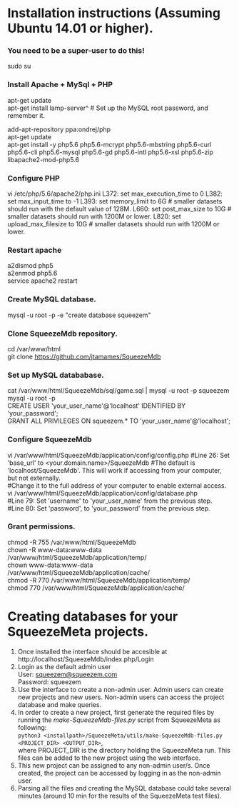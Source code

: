 # Installation instructions (Assuming Ubuntu 14.01 or higher).

### You need to be a super-user to do this!

sudo su

### Install Apache + MySql + PHP
apt-get update  
apt-get install lamp-server^ # Set up the MySQL root password, and remember it.

add-apt-repository ppa:ondrej/php  
apt-get update  
apt-get install -y php5.6 php5.6-mcrypt php5.6-mbstring php5.6-curl php5.6-cli php5.6-mysql php5.6-gd php5.6-intl php5.6-xsl php5.6-zip libapache2-mod-php5.6

### Configure PHP
vi /etc/php/5.6/apache2/php.ini
L372: set max_execution_time to 0
L382: set max_input_time to -1
L393: set memory_limit to 6G # smaller datasets should run with the default value of 128M.
L660: set post_max_size to 10G # smaller datasets should run with 1200M or lower.
L820: set upload_max_filesize to 10G # smaller datasets should run with 1200M or lower.


### Restart apache
a2dismod php5  
a2enmod php5.6  
service apache2 restart  

### Create MySQL database.
mysql -u root -p -e "create database squeezem"  

### Clone SqueezeMdb repository.
cd /var/www/html  
git clone https://github.com/jtamames/SqueezeMdb  

### Set up MySQL datababase.
cat /var/www/html/SqueezeMdb/sql/game.sql | mysql -u root -p squeezem  
mysql -u root -p  
CREATE USER 'your_user_name'@'localhost' IDENTIFIED BY 'your_password';  
GRANT ALL PRIVILEGES ON squeezem.* TO 'your_user_name'@'localhost';  

### Configure SqueezeMdb
vi /var/www/html/SqueezeMdb/application/config/config.php 
#Line 26: Set 'base_url' to <your.domain.name>/SqueezeMdb 
#The default is 'localhost/SqueezeMdb'. This will work if accessing from your computer, but not externally.    
#Change it to the full address of your computer to enable external access.    
vi /var/www/html/SqueezeMdb/application/config/database.php  
#Line 79: Set 'username' to 'your_user_name' from the previous step.  
#Line 80: Set 'password', to 'your_password' from the previous step.  

### Grant permissions.
chmod -R 755 /var/www/html/SqueezeMdb  
chown -R www-data:www-data /var/www/html/SqueezeMdb/application/temp/  
chown www-data:www-data /var/www/html/SqueezeMdb/application/cache/  
chmod -R 770 /var/www/html/SqueezeMdb/application/temp/  
chmod 770 /var/www/html/SqueezeMdb/application/cache/

# Creating databases for your SqueezeMeta projects.
1. Once installed the interface should be accesible at http://localhost/SqueezeMdb/index.php/Login
2. Login as the default admin user  
   User: squeezem@squeezem.com  
   Password: squeezem
3. Use the interface to create a non-admin user. Admin users can create new projects and new users. Non-admin users can access the project database and make queries.  
4. In order to create a new project, first generate the required files by running the *make-SqueezeMdb-files.py* script from SqueezeMeta as following:  
`python3 <installpath>/SqueezeMeta/utils/make-SqueezeMdb-files.py <PROJECT_DIR> <OUTPUT_DIR>`,  
where PROJECT_DIR is the directory holding the SqueezeMeta run. This files can be added to the new project using the web interface.
5. This new project can be assigned to any non-admin user/s. Once created, the project can be accessed by logging in as the non-admin user.
6. Parsing all the files and creating the MySQL database could take several minutes (around 10 min for the results of the SqueezeMeta test files).
